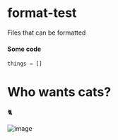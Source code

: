 # format-test
  Files that can be formatted



####     Some code


```py
things = []
```

  # Who wants cats?
  
  
  🐈
  
  
![image ](http://placekitten.com/800/600 )



